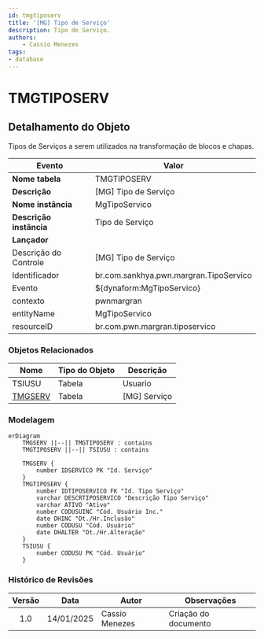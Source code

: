 ```yaml
---
id: tmgtiposerv
title: '[MG] Tipo de Serviço'
description: Tipo de Serviço.
authors:
    - Cassio Menezes
tags: 
- database
---
```

# TMGTIPOSERV

## Detalhamento do Objeto

Tipos de Serviços a serem utilizados na transformação de blocos e chapas.

| Evento | Valor |
|--|--|
| **Nome tabela** | TMGTIPOSERV |
| **Descrição** | [MG] Tipo de Serviço |
| **Nome instância** | MgTipoServico |
| **Descrição instância** | Tipo de Serviço |
| **Lançador** |
| Descrição do Controle | [MG] Tipo de Serviço |
| Identificador | br.com.sankhya.pwn.margran.TipoServico |
| Evento | ${dynaform:MgTipoServico} |
| contexto | pwnmargran |
| entityName | MgTipoServico |
| resourceID | br.com.pwn.margran.tiposervico |

### Objetos Relacionados

| Nome | Tipo do Objeto | Descrição |
|--|--|--|
| TSIUSU | Tabela | Usuario |
| [TMGSERV](TMGSERV.md) | Tabela | [MG] Serviço |

### Modelagem

```mermaid
erDiagram
    TMGSERV ||--|| TMGTIPOSERV : contains
    TMGTIPOSERV ||--|| TSIUSU : contains

	TMGSERV {
		number IDSERVICO PK "Id. Serviço"
 	}
	TMGTIPOSERV {
		number IDTIPOSERVICO FK "Id. Tipo Serviço"
        varchar DESCRTIPOSERVICO "Descrição Tipo Serviço"
        varchar ATIVO "Ativo"
        number CODUSUINC "Cód. Usuário Inc."
        date DHINC "Dt./Hr.Inclusão"
        number CODUSU "Cód. Usuário"
        date DHALTER "Dt./Hr.Alteração"
	}
    TSIUSU {
        number CODUSU PK "Cód. Usuário"
    }
```

### Histórico de Revisões

| Versão | Data | Autor | Observações |
|:--:|:--:|--|--|
| 1.0 | 14/01/2025 | Cassio Menezes | Criação do documento |
